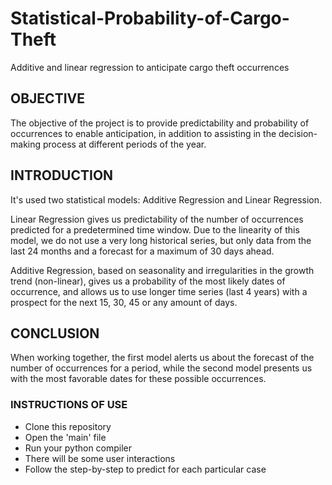 # Statistical-Probability-of-Cargo-Theft
Additive and linear regression to anticipate cargo theft occurrences

## OBJECTIVE
The objective of the project is to provide predictability and probability of occurrences to enable anticipation, in addition to assisting in the decision-making process at different periods of the year.

## INTRODUCTION
It's used two statistical models: Additive Regression and Linear Regression.

Linear Regression gives us predictability of the number of occurrences predicted for a predetermined time window. Due to the linearity of this model, we do not use a very long historical series, but only data from the last 24 months and a forecast for a maximum of 30 days ahead.

Additive Regression, based on seasonality and irregularities in the growth trend (non-linear), gives us a probability of the most likely dates of occurrence, and allows us to use longer time series (last 4 years) with a prospect for the next 15, 30, 45 or any amount of days.

## CONCLUSION
When working together, the first model alerts us about the forecast of the number of occurrences for a period, while the second model presents us with the most favorable dates for these possible occurrences.

### INSTRUCTIONS OF USE
* Clone this repository
* Open the 'main' file
* Run your python compiler
* There will be some user interactions
* Follow the step-by-step to predict for each particular case
